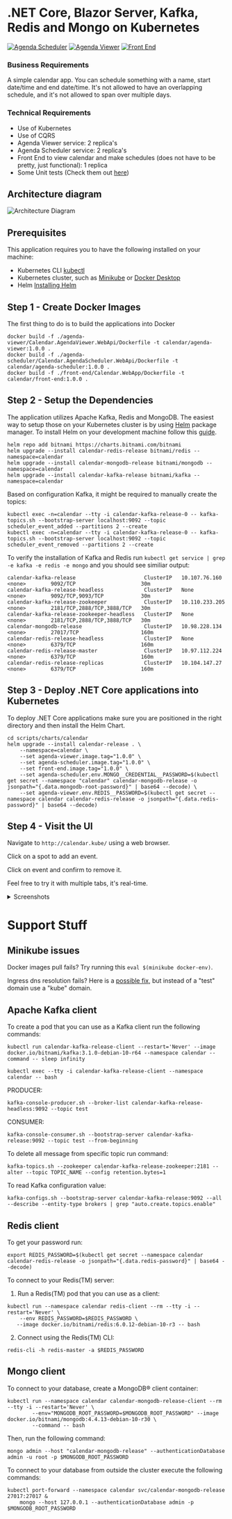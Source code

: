 # .NET Core, Blazor Server, Kafka, Redis and Mongo on Kubernetes

[![Agenda Scheduler](https://github.com/nikitadmitry/calendar/actions/workflows/agenda-scheduler-workflow.yaml/badge.svg)](https://github.com/nikitadmitry/calendar/actions/workflows/agenda-scheduler-workflow.yaml)
[![Agenda Viewer](https://github.com/nikitadmitry/calendar/actions/workflows/agenda-viewer-workflow.yaml/badge.svg)](https://github.com/nikitadmitry/calendar/actions/workflows/agenda-viewer-workflow.yaml)
[![Front End](https://github.com/nikitadmitry/calendar/actions/workflows/front-end-workflow.yaml/badge.svg)](https://github.com/nikitadmitry/calendar/actions/workflows/front-end-workflow.yaml)

### Business Requirements
A simple calendar app.
You can schedule something with a name, start date/time and end date/time.
It's not allowed to have an overlapping schedule, and it's not allowed to span over multiple days.

### Technical Requirements
- Use of Kubernetes
- Use of CQRS
- Agenda Viewer service: 2 replica's
- Agenda Scheduler service: 2 replica's
- Front End to view calendar and make schedules (does not have to be pretty, just functional): 1 replica
- Some Unit tests (Check them out [here](https://github.com/nikitadmitry/calendar/tree/master/agenda-scheduler/Calendar.AgendaScheduler.Domain.Tests))

## Architecture diagram

![Architecture Diagram](images/architecture_diagram.png)

## Prerequisites

This application requires you to have the following installed on your machine:

- Kubernetes CLI [kubectl](https://kubernetes.io/docs/tasks/tools/install-kubectl/)
- Kubernetes cluster, such as [Minikube](https://docs.dapr.io/operations/hosting/kubernetes/cluster/setup-minikube/) or [Docker Desktop](https://www.docker.com/products/docker-desktop)
- Helm [Installing Helm](https://helm.sh/docs/intro/install/)

## Step 1 - Create Docker Images

The first thing to do is to build the applications into Docker
```
docker build -f ./agenda-viewer/Calendar.AgendaViewer.WebApi/Dockerfile -t calendar/agenda-viewer:1.0.0 .
docker build -f ./agenda-scheduler/Calendar.AgendaScheduler.WebApi/Dockerfile -t calendar/agenda-scheduler:1.0.0 .
docker build -f ./front-end/Calendar.WebApp/Dockerfile -t calendar/front-end:1.0.0 .
```

## Step 2 - Setup the Dependencies

The application utilizes Apache Kafka, Redis and MongoDB.
The easiest way to setup those on your Kubernetes cluster is by using [Helm](https://helm.sh/) package manager. To install Helm on your development machine follow this [guide](https://helm.sh/docs/intro/install/).

```
helm repo add bitnami https://charts.bitnami.com/bitnami
helm upgrade --install calendar-redis-release bitnami/redis --namespace=calendar
helm upgrade --install calendar-mongodb-release bitnami/mongodb --namespace=calendar
helm upgrade --install calendar-kafka-release bitnami/kafka --namespace=calendar
```

Based on configuration Kafka, it might be required to manually create the topics:
```
kubectl exec -n=calendar --tty -i calendar-kafka-release-0 -- kafka-topics.sh --bootstrap-server localhost:9092 --topic scheduler_event_added --partitions 2 --create
kubectl exec -n=calendar --tty -i calendar-kafka-release-0 -- kafka-topics.sh --bootstrap-server localhost:9092 --topic scheduler_event_removed --partitions 2 --create
```

To verify the installation of Kafka and Redis run `kubectl get service | grep -e kafka -e redis -e mongo` and you should see similiar output:

```
calendar-kafka-release                      ClusterIP   10.107.76.160    <none>        9092/TCP                     30m
calendar-kafka-release-headless             ClusterIP   None             <none>        9092/TCP,9093/TCP            30m
calendar-kafka-release-zookeeper            ClusterIP   10.110.233.205   <none>        2181/TCP,2888/TCP,3888/TCP   30m
calendar-kafka-release-zookeeper-headless   ClusterIP   None             <none>        2181/TCP,2888/TCP,3888/TCP   30m
calendar-mongodb-release                    ClusterIP   10.98.228.134    <none>        27017/TCP                    160m
calendar-redis-release-headless             ClusterIP   None             <none>        6379/TCP                     160m
calendar-redis-release-master               ClusterIP   10.97.112.224    <none>        6379/TCP                     160m
calendar-redis-release-replicas             ClusterIP   10.104.147.27    <none>        6379/TCP                     160m
```

## Step 3 - Deploy .NET Core applications into Kubernetes

To deploy .NET Core applications make sure you are positioned in the right directory and then install the Helm Chart.
```
cd scripts/charts/calendar
helm upgrade --install calendar-release . \
    --namespace=calendar \
    --set agenda-viewer.image.tag="1.0.0" \
    --set agenda-scheduler.image.tag="1.0.0" \
    --set front-end.image.tag="1.0.0" \
    --set agenda-scheduler.env.MONGO__CREDENTIAL__PASSWORD=$(kubectl get secret --namespace "calendar" calendar-mongodb-release -o jsonpath="{.data.mongodb-root-password}" | base64 --decode) \
    --set agenda-viewer.env.REDIS__PASSWORD=$(kubectl get secret --namespace calendar calendar-redis-release -o jsonpath="{.data.redis-password}" | base64 --decode)
```

## Step 4 - Visit the UI

Navigate to `http://calendar.kube/` using a web browser.

Click on a spot to add an event.

Click on event and confirm to remove it. 

Feel free to try it with multiple tabs, it's real-time.

<details>
    <summary>Screenshots</summary>
    <img src="images/app_ui_1.png"></img>
    <img src="images/app_ui_2.png"></img>
    <img src="images/app_ui_3.png"></img>
</details>

# Support Stuff

## Minikube issues

Docker images pull fails? Try running this `eval $(minikube docker-env)`.

Ingress dns resolution fails? Here is a [possible fix](https://minikube.sigs.k8s.io/docs/handbook/addons/ingress-dns/), but instead of a "test" domain use a "kube" domain.

## Apache Kafka client

To create a pod that you can use as a Kafka client run the following commands:

```
kubectl run calendar-kafka-release-client --restart='Never' --image docker.io/bitnami/kafka:3.1.0-debian-10-r64 --namespace calendar --command -- sleep infinity

kubectl exec --tty -i calendar-kafka-release-client --namespace calendar -- bash
```

PRODUCER:

```
kafka-console-producer.sh --broker-list calendar-kafka-release-headless:9092 --topic test
```

CONSUMER:

```
kafka-console-consumer.sh --bootstrap-server calendar-kafka-release:9092 --topic test --from-beginning
```

To delete all message from specific topic run command:

```
kafka-topics.sh --zookeeper calendar-kafka-release-zookeeper:2181 --alter --topic TOPIC_NAME --config retention.bytes=1
```

To read Kafka configuration value:
```
kafka-configs.sh --bootstrap-server calendar-kafka-release:9092 --all --describe --entity-type brokers | grep "auto.create.topics.enable"
```

## Redis client

To get your password run:

```
export REDIS_PASSWORD=$(kubectl get secret --namespace calendar calendar-redis-release -o jsonpath="{.data.redis-password}" | base64 --decode)
```

To connect to your Redis(TM) server:

1. Run a Redis(TM) pod that you can use as a client:

```
kubectl run --namespace calendar redis-client --rm --tty -i --restart='Never' \
    --env REDIS_PASSWORD=$REDIS_PASSWORD \
   --image docker.io/bitnami/redis:6.0.12-debian-10-r3 -- bash
```

2. Connect using the Redis(TM) CLI:

```
redis-cli -h redis-master -a $REDIS_PASSWORD
```

## Mongo client
To connect to your database, create a MongoDB&reg; client container:
```
kubectl run --namespace calendar calendar-mongodb-release-client --rm --tty -i --restart='Never' \
        --env="MONGODB_ROOT_PASSWORD=$MONGODB_ROOT_PASSWORD" --image docker.io/bitnami/mongodb:4.4.13-debian-10-r30 \
        --command -- bash
```

Then, run the following command:
```
mongo admin --host "calendar-mongodb-release" --authenticationDatabase admin -u root -p $MONGODB_ROOT_PASSWORD
```

To connect to your database from outside the cluster execute the following commands:
```
kubectl port-forward --namespace calendar svc/calendar-mongodb-release 27017:27017 &
    mongo --host 127.0.0.1 --authenticationDatabase admin -p $MONGODB_ROOT_PASSWORD
```